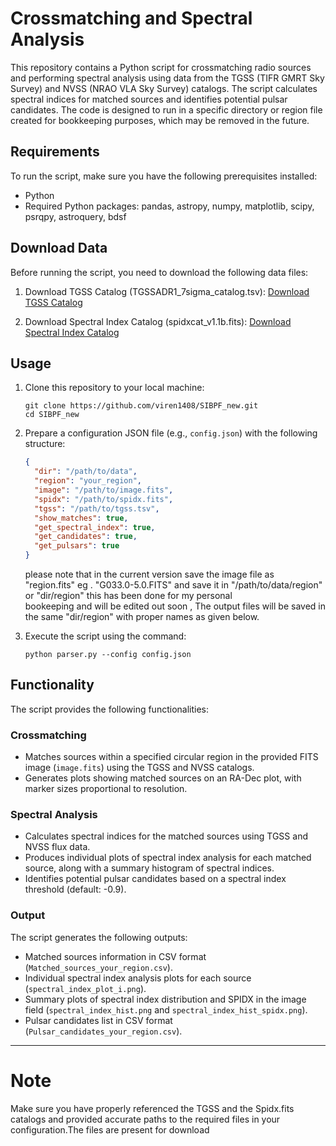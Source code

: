 # Crossmatching and Spectral Analysis

This repository contains a Python script for crossmatching radio sources and performing spectral analysis using data from the TGSS (TIFR GMRT Sky Survey) and NVSS (NRAO VLA Sky Survey) catalogs. The script calculates spectral indices for matched sources and identifies potential pulsar candidates. The code is designed to run in a specific directory or region file created for bookkeeping purposes, which may be removed in the future.

## Requirements

To run the script, make sure you have the following prerequisites installed:

- Python 
- Required Python packages: pandas, astropy, numpy, matplotlib, scipy, psrqpy, astroquery, bdsf
  
## Download Data

Before running the script, you need to download the following data files:

1. Download TGSS Catalog (TGSSADR1_7sigma_catalog.tsv):
   [Download TGSS Catalog](http://tgssadr.strw.leidenuniv.nl/dokuwiki/doku.php?id=tgssadr)

2. Download Spectral Index Catalog (spidxcat_v1.1b.fits):
   [Download Spectral Index Catalog](http://svo2.cab.inta-csic.es/vocats/tools/spidxcat/)

## Usage

1. Clone this repository to your local machine:

   ```
   git clone https://github.com/viren1408/SIBPF_new.git
   cd SIBPF_new
   ```

2. Prepare a configuration JSON file (e.g., `config.json`) with the following structure:

   ```json
   {
     "dir": "/path/to/data",
     "region": "your_region",
     "image": "/path/to/image.fits",
     "spidx": "/path/to/spidx.fits",
     "tgss": "/path/to/tgss.tsv",
     "show_matches": true,
     "get_spectral_index": true,
     "get_candidates": true,
     "get_pulsars": true
   }
   ```
    please note that in the current version save the image file as "region.fits" eg . "G033.0-5.0.FITS" and save it in "/path/to/data/region" or "dir/region" this has been done for my personal         
    bookeeping    and will be edited out soon , The output files will be saved in the same "dir/region" with proper names as given below. 
  
3. Execute the script using the command:

   ```
   python parser.py --config config.json
   ```

## Functionality

The script provides the following functionalities:

### Crossmatching

- Matches sources within a specified circular region in the provided FITS image (`image.fits`) using the TGSS and NVSS catalogs.
- Generates plots showing matched sources on an RA-Dec plot, with marker sizes proportional to resolution.

### Spectral Analysis

- Calculates spectral indices for the matched sources using TGSS and NVSS flux data.
- Produces individual plots of spectral index analysis for each matched source, along with a summary histogram of spectral indices.
- Identifies potential pulsar candidates based on a spectral index threshold (default: -0.9).

### Output

The script generates the following outputs:

- Matched sources information in CSV format (`Matched_sources_your_region.csv`).
- Individual spectral index analysis plots for each source (`spectral_index_plot_i.png`).
- Summary plots of spectral index distribution and SPIDX in the image field (`spectral_index_hist.png` and `spectral_index_hist_spidx.png`).
- Pulsar candidates list in CSV format (`Pulsar_candidates_your_region.csv`).



---

# Note 
Make sure you have properly referenced the TGSS  and the Spidx.fits catalogs and provided accurate paths to the required files in your configuration.The files are present for download
